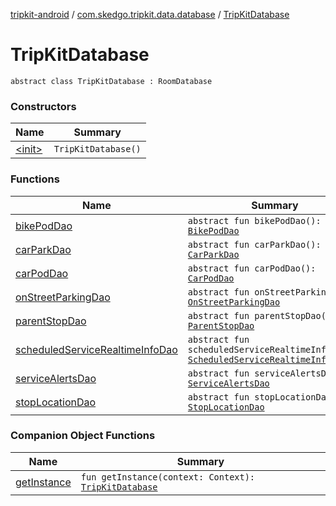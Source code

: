 [tripkit-android](../../index.md) / [com.skedgo.tripkit.data.database](../index.md) / [TripKitDatabase](./index.md)

# TripKitDatabase

`abstract class TripKitDatabase : RoomDatabase`

### Constructors

| Name | Summary |
|---|---|
| [&lt;init&gt;](-init-.md) | `TripKitDatabase()` |

### Functions

| Name | Summary |
|---|---|
| [bikePodDao](bike-pod-dao.md) | `abstract fun bikePodDao(): `[`BikePodDao`](../../com.skedgo.tripkit.data.database.locations.bikepods/-bike-pod-dao/index.md) |
| [carParkDao](car-park-dao.md) | `abstract fun carParkDao(): `[`CarParkDao`](../../com.skedgo.tripkit.data.database.locations.carparks/-car-park-dao/index.md) |
| [carPodDao](car-pod-dao.md) | `abstract fun carPodDao(): `[`CarPodDao`](../../com.skedgo.tripkit.data.database.locations.carpods/-car-pod-dao/index.md) |
| [onStreetParkingDao](on-street-parking-dao.md) | `abstract fun onStreetParkingDao(): `[`OnStreetParkingDao`](../../com.skedgo.tripkit.data.database.locations.onstreetparking/-on-street-parking-dao/index.md) |
| [parentStopDao](parent-stop-dao.md) | `abstract fun parentStopDao(): `[`ParentStopDao`](../../skedgo.tripgo.data.timetables/-parent-stop-dao/index.md) |
| [scheduledServiceRealtimeInfoDao](scheduled-service-realtime-info-dao.md) | `abstract fun scheduledServiceRealtimeInfoDao(): `[`ScheduledServiceRealtimeInfoDao`](../../com.skedgo.tripkit.data.database.timetables/-scheduled-service-realtime-info-dao/index.md) |
| [serviceAlertsDao](service-alerts-dao.md) | `abstract fun serviceAlertsDao(): `[`ServiceAlertsDao`](../../com.skedgo.tripkit.data.database.timetables/-service-alerts-dao/index.md) |
| [stopLocationDao](stop-location-dao.md) | `abstract fun stopLocationDao(): `[`StopLocationDao`](../../com.skedgo.tripkit.data.database.stops/-stop-location-dao/index.md) |

### Companion Object Functions

| Name | Summary |
|---|---|
| [getInstance](get-instance.md) | `fun getInstance(context: Context): `[`TripKitDatabase`](./index.md) |
